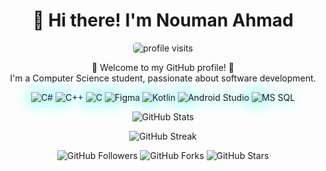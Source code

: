 
<!-- Header -->
<h1 align="center">👋 Hi there! I'm Nouman Ahmad</h1>

<!-- Profile Visit Counter -->
<p align="center">
  <img src="https://komarev.com/ghpvc/?username=nouman-x-ahmad" alt="profile visits" style="border-radius: 5px;"/>
</p>

<!-- About Me -->
<p align="center">
  🌟 Welcome to my GitHub profile! 🌟 <br>
  I'm a Computer Science student, passionate about software development.
</p>

<!-- Proficient At -->
<p align="center">
  <img src="https://img.icons8.com/color/48/000000/c-sharp-logo.png" alt="C#" style="filter: drop-shadow(0 0 0.75rem cyan);"/>
  <img src="https://img.icons8.com/color/48/000000/c-plus-plus-logo.png" alt="C++" style="filter: drop-shadow(0 0 0.75rem cyan);"/>
  <img src="https://img.icons8.com/color/48/000000/c-programming.png" alt="C" style="filter: drop-shadow(0 0 0.75rem cyan);"/>
  <img src="https://img.icons8.com/ios-filled/50/000000/figma.png" alt="Figma" style="filter: drop-shadow(0 0 0.75rem cyan);"/>
  <img src="https://img.icons8.com/color/48/000000/kotlin.png" alt="Kotlin" style="filter: drop-shadow(0 0 0.75rem cyan);"/>
  <img src="https://img.icons8.com/color/48/000000/android-os.png" alt="Android Studio" style="filter: drop-shadow(0 0 0.75rem cyan);"/>
  <img src="https://img.icons8.com/color/48/000000/ms-sql-server.png" alt="MS SQL" style="filter: drop-shadow(0 0 0.75rem cyan);"/>
</p>

<!-- GitHub Stats -->
<p align="center">
  <img src="https://github-readme-stats.vercel.app/api?username=nouman-x-ahmad&show_icons=true&theme=radical" alt="GitHub Stats"/>
</p>

<!-- Streak Stats -->
<p align="center">
  <img src="https://github-readme-streak-stats.herokuapp.com/?user=nouman-x-ahmad&theme=dark" alt="GitHub Streak"/>
</p>


<!-- Footer -->
<p align="center">
  <img src="https://img.shields.io/github/followers/nouman-x-ahmad?style=social" alt="GitHub Followers"/>
  <img src="https://img.shields.io/github/forks/nouman-x-ahmad/nouman-x-ahmad?style=social" alt="GitHub Forks"/>
  <img src="https://img.shields.io/github/stars/nouman-x-ahmad?style=social" alt="GitHub Stars"/>
</p>
